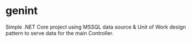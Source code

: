 # genint

Simple .NET Core project using MSSQL data source & Unit of Work design pattern to serve data for the main Controller.
